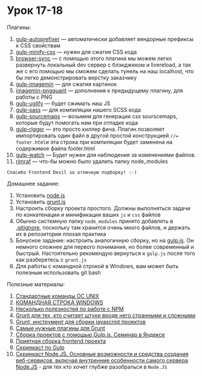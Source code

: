 ﻿# Урок 17-18

﻿Плагины:

1. [gulp-autoprefixer](https://www.npmjs.com/package/gulp-autoprefixer) — автоматически добавляет вендорные префиксы к CSS свойствам
2. [gulp-minify-css](https://www.npmjs.com/package/gulp-minify-css) — нужен для сжатия CSS кода
3. [browser-sync](https://www.npmjs.com/package/browser-sync) — с помощью этого плагина мы можем легко развернуть локальный dev сервер с блэкджеком и livereload, а так же с его помощью мы сможем сделать тунель на наш localhost, что бы легко демонстрировать верстку заказчику
4. [gulp-imagemin](https://www.npmjs.com/package/gulp-imagemin) — для сжатия картинок
5. [imagemin-pngquant](https://www.npmjs.com/package/imagemin-pngquant) — дополнения к предыдущему плагину, для работы с PNG
6. [gulp-uglify](https://www.npmjs.com/package/gulp-uglify) — будет сжимать наш JS
7. [gulp-sass](https://www.npmjs.com/package/gulp-sass) — для компиляции нашего SCSS кода
8. [gulp-sourcemaps](https://www.npmjs.com/package/gulp-sourcemaps) — возьмем для генерации css sourscemaps, которые будут помогать нам при отладке кода
9. [gulp-rigger](https://www.npmjs.com/package/gulp-rigger) — это просто киллер фича. Плагин позволяет импортировать один файл в другой простой конструкцией `//= footer.html`и эта строка при компиляции будет заменена на содержимое файла footer.html
10. [gulp-watch](https://www.npmjs.com/package/gulp-watch) — Будет нужен для наблюдения за изменениями файлов. 
11. [rimraf](https://www.npmjs.com/package/rimraf) — что-бы можно было удалить папку node_modules

`Спасибо Frontend Devil за отличную подборку! :-)`

Домашнее задание:

1. Установить [node.js](https://nodejs.org/en/)
2. Установить [grunt.js](http://gruntjs.com/)
3. Настроить сборку проекта простого. Должны выполняться задачи по конкатенации и минификации ваших `js` и `css` файлов
4. Обычно системную папку `node_modules` принято добавлять в [.gitignore](https://git-scm.com/book/ru/v1/%D0%9E%D1%81%D0%BD%D0%BE%D0%B2%D1%8B-Git-%D0%97%D0%B0%D0%BF%D0%B8%D1%81%D1%8C-%D0%B8%D0%B7%D0%BC%D0%B5%D0%BD%D0%B5%D0%BD%D0%B8%D0%B9-%D0%B2-%D1%80%D0%B5%D0%BF%D0%BE%D0%B7%D0%B8%D1%82%D0%BE%D1%80%D0%B8%D0%B9#Игнорирование-файлов), поскольку там хранится очень много файлов, и держать их в репозитории плохая практика
5. Бонусное задание: настроить аналогичную сборку, но на [gulp.js](http://gulpjs.com/). Он немного сложнее для первого понимания, но более современный и быстрый. Настоятельно рекомендую вернуться к `gulp.js` после того как разберетесь с `grunt.js`
6. Для работы с командной строкой в Windows, вам может быть полезным использовать git bash


Полезные материалы:

1. [Стандартные команды ОС UNIX](https://ru.wikipedia.org/wiki/UNIX#.D0.A1.D1.82.D0.B0.D0.BD.D0.B4.D0.B0.D1.80.D1.82.D0.BD.D1.8B.D0.B5_.D0.BA.D0.BE.D0.BC.D0.B0.D0.BD.D0.B4.D1.8B_.D0.9E.D0.A1_UNIX)
2. [КОМАНДНАЯ СТРОКА WINDOWS](http://www.allmbs.ru/cmd-01.html)
3. [Несколько полезностей по работе с NPM](https://habrahabr.ru/post/206678/)
4. [Grunt для тех, кто считает штуки вроде него странными и сложными](http://frontender.info/grunt-is-not-weird-and-hard/)
5. [Grunt, инструмент для сборки javascript проектов](https://habrahabr.ru/post/148274/)
6. [Самые нужные плагины для Grunt](https://habrahabr.ru/post/251157/)
7. [Сборка проектов с помощью Gulp.js. Семинар в Яндексе](https://habrahabr.ru/company/yandex/blog/239993/)
8. [Приятная сборка frontend проекта](https://habrahabr.ru/post/250569/)
9. [Скринкаст по Gulp](http://learn.javascript.ru/screencast/gulp)
10. [Скринкаст Node.JS. Основные возможности и средства создания веб-сервисов, включая внутренние особенности самого сервера Node.JS](https://learn.javascript.ru/screencast/nodejs) - для тех кто хочет глубже разобраться в `Node.JS`
